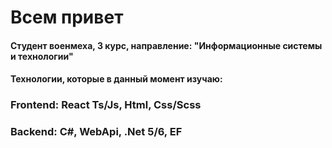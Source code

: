 <h1>Всем привет</h1>
<h4> Студент военмеха, 3 курс, направление: "Информационные системы и технологии"</h4>
<h4> Технологии, которые в данный момент изучаю: </h4>
<h3> Frontend: React Ts/Js, Html, Css/Scss </h3>
<h3> Backend: C#, WebApi, .Net 5/6, EF  </h3>
